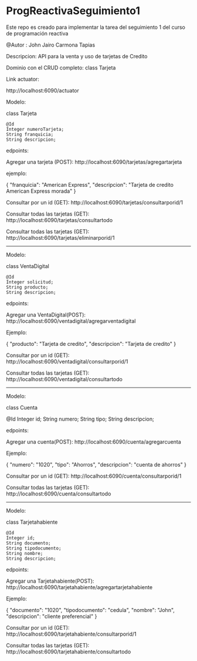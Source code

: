 # ProgReactivaSeguimiento1
Este repo es creado para implementar la tarea del seguimiento 1 del curso de programación reactiva

@Autor : John Jairo Carmona Tapias

Descripcion: API para la venta y uso de tarjetas de Credito

Dominio con el CRUD completo: class Tarjeta

Link actuator:

http://localhost:6090/actuator


Modelo:

class Tarjeta

    @Id
    Integer numeroTarjeta;
    String franquicia;
    String descripcion;
	

edpoints:

Agregar una tarjeta (POST): http://localhost:6090/tarjetas/agregartarjeta

ejemplo:

{
    "franquicia": "American Express",
    "descripcion": "Tarjeta de credito American Express morada"
}

Consultar por un id (GET): http://localhost:6090/tarjetas/consultarporid/1

Consultar todas las tarjetas (GET): http://localhost:6090/tarjetas/consultartodo

Consultar todas las tarjetas (GET): http://localhost:6090/tarjetas/eliminarporid/1



--------------------------------------------------------

Modelo:

class VentaDigital

    @Id
    Integer solicitud;
    String producto;
    String descripcion;
	

edpoints:

Agregar una VentaDigital(POST): http://localhost:6090/ventadigital/agregarventadigital

Ejemplo:

{
    "producto": "Tarjeta de credito",
    "descripcion": "Tarjeta de credito"
}

Consultar por un id (GET): http://localhost:6090/ventadigital/consultarporid/1

Consultar todas las tarjetas (GET): http://localhost:6090/ventadigital/consultartodo

------------------------------

Modelo:

class Cuenta

   @Id
    Integer id;
    String numero;
    String tipo;
    String descripcion;
	

edpoints:

Agregar una cuenta(POST): http://localhost:6090/cuenta/agregarcuenta

Ejemplo:

{
    "numero": "1020",
	"tipo": "Ahorros",
    "descripcion": "cuenta de ahorros"
}

Consultar por un id (GET): http://localhost:6090/cuenta/consultarporid/1

Consultar todas las tarjetas (GET): http://localhost:6090/cuenta/consultartodo

-------------------------------------------

Modelo:

class Tarjetahabiente

    @Id
    Integer id;
    String documento;
    String tipodocumento;
    String nombre;
    String descripcion;
	

edpoints:

Agregar una Tarjetahabiente(POST): http://localhost:6090/tarjetahabiente/agregartarjetahabiente

Ejemplo:

{
    "documento": "1020",
	"tipodocumento": "cedula",
	"nombre": "John",
    "descripcion": "cliente preferencial"
}

Consultar por un id (GET): http://localhost:6090/tarjetahabiente/consultarporid/1

Consultar todas las tarjetas (GET): http://localhost:6090/tarjetahabiente/consultartodo